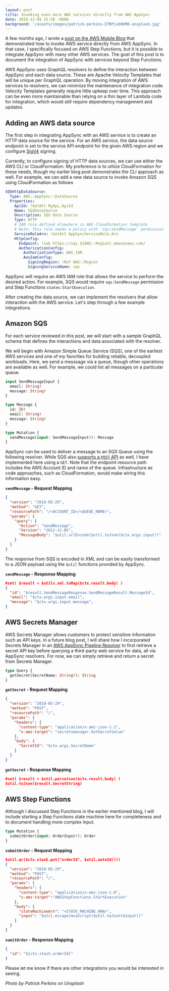 ```yaml
---
layout: post
title: Invoking even more AWS services directly from AWS AppSync
date: 2019-12-09 15:58 -0600
background: '/assets/images/patrick-perkins-ETRPjvb0KM0-unsplash.jpg'
---
```


A few months ago, I wrote a [post on the AWS Mobile Blog](https://aws.amazon.com/blogs/mobile/invoke-aws-services-directly-from-aws-appsync/) that demonstrated how to invoke AWS service directly from AWS AppSync. In that case, I specifically focused on AWS Step Functions, but it is possible to integrate AppSync with many other AWS services. The goal of this post is to document the integration of AppSync with services beyond Step Functions.

AWS AppSync uses GraphQL resolvers to define the interaction between AppSync and each data source. These are Apache Velocity Templates that will be unique per GraphQL operation. By moving integration of AWS services to resolvers, we can minimize the maintenance of integration code. Velocity Templates generally require little upkeep over time. This approach can be even more maintainable than relying on a thin layer of Lambda code for integration, which would still require dependency management and updates.

## Adding an AWS data source

The first step in integrating AppSync with an AWS service is to create an HTTP data source for the service. For an AWS service, the data source endpoint is set to the service API endpoint for the given AWS region and we configure [SigV4](https://docs.aws.amazon.com/general/latest/gr/signature-version-4.html) signing.

Currently, to configure signing of HTTP data sources, we can use either the AWS CLI or CloudFormation. My preference is to utilize CloudFormation for these needs, though my earlier blog post demonstrates the CLI approach as well. For example, we can add a new data source to invoke Amazon SQS using CloudFormation as follows

``` yaml
SQSHttpDataSource:
  Type: AWS::AppSync::DataSource
  Properties:
    ApiId: !GetAtt MyApi.ApiId
    Name: SQSDataSource
    Description: SQS Data Source
    Type: HTTP
    # IAM role defined elsewhere in AWS CloudFormation template
    # Note: this role needs a policy with 'sqs:SendMessage' permission
    ServiceRoleArn: !GetAtt AppSyncServiceRole.Arn
    HttpConfig:
      Endpoint: !Sub https://sqs.${AWS::Region}.amazonaws.com/
      AuthorizationConfig:
        AuthorizationType: AWS_IAM
        AwsIamConfig:
          SigningRegion: !Ref AWS::Region
          SigningServiceName: sqs
```

AppSync will require an AWS IAM role that allows the service to perform the desired action. For example, SQS would require `sqs:SendMessage` permission and Step Functions `states:StartExecution`.

After creating the data source, we can implement the resolvers that allow interaction with the AWS service. Let's step through a few example integrations.

## Amazon SQS

For each service reviewed in this post, we will start with a sample GraphQL schema that defines the interactions and data associated with the resolver.

We will begin with Amazon Simple Queue Service (SQS), one of the earliest AWS services and one of my favorites for building reliable, decoupled workloads. Here, we send a messsage via a queue, though other operations are available as well. For example, we could list all messages on a particular queue.

``` graphql
input SendMessageInput {
  email: String!
  message: String!
}

type Message {
  id: ID!
  email: String!
  message: String!
}

type Mutation {
  sendMessage(input: SendMessageInput!): Message
}
```

AppSync can be used to deliver a message to an SQS Queue using the following resolver. While SQS also [supports a `POST` API](https://docs.aws.amazon.com/AWSSimpleQueueService/latest/SQSDeveloperGuide/sqs-making-api-requests.html) as well, I have implemented here using a `GET`. Note that the endpoint resource path includes the AWS Account ID and name of the queue. Infrastructure as code approaches, such as CloudFormation, would make wiring this information easy.

**`sendMessage` - Request Mapping**

``` json
{
  "version": "2018-05-29",
  "method": "GET",
  "resourcePath": "/<ACCOUNT_ID>/<QUEUE_NAME>",
  "params": {
    "query": {
      "Action": "SendMessage",
      "Version": "2012-11-05",
      "MessageBody": "$util.urlEncode($util.toJson($ctx.args.input))"
    }
  }
}
```

The response from SQS is encoded in XML and can be easily transformed to a JSON payload using the `$util` functions provided by AppSync.

**`sendMessage` - Response Mapping**

``` json
#set( $result = $utils.xml.toMap($ctx.result.body) )
{
  "id": "$result.SendMessageResponse.SendMessageResult.MessageId",
  "email": "$ctx.args.input.email",
  "message": "$ctx.args.input.message",
}
```

## AWS Secrets Manager

AWS Secrets Manager allows customers to protect sensitive information such as API keys. In a future blog post, I will share how I incorporated Secrets Manager in an [AWS AppSync Pipeline Resolver](https://docs.aws.amazon.com/appsync/latest/devguide/pipeline-resolvers.html) to first retrieve a secret API key before querying a third-party web service for data, all via AppSync resolvers. For now, we can simply retrieve and return a secret from Secrets Manager.

``` graphql
type Query {
  getSecret(SecretName: String!): String
}
```

**`getSecret` - Request Mapping**

``` json
{
  "version": "2018-05-29",
  "method": "POST",
  "resourcePath": "/",
  "params": {
    "headers": {
      "content-type": "application/x-amz-json-1.1",
      "x-amz-target": "secretsmanager.GetSecretValue"
    },
    "body": {
      "SecretId": "$ctx.args.SecretName"
    }
  }
}
```

**`getSecret` - Response Mapping**

``` json
#set( $result = $util.parseJson($ctx.result.body) )
$util.toJson($result.SecretString)
```

## AWS Step Functions

Although I discussed Step Functions in the earlier mentioned blog, I will include starting a Step Functions state machine here for completeness and to document handling more complex input.

``` graphql
type Mutation {
  submitOrder(input: OrderInput!): Order
}
```

**`submitOrder` - Request Mapping**

```json
$util.qr($ctx.stash.put("orderId", $util.autoId()))
{
  "version": "2018-05-29",
  "method": "POST",
  "resourcePath": "/",
  "params": {
    "headers": {
      "content-type": "application/x-amz-json-1.0",
      "x-amz-target":"AWSStepFunctions.StartExecution"
    },
    "body": {
      "stateMachineArn": "<STATE_MACHINE_ARN>",
      "input": "$util.escapeJavaScript($util.toJson($input))"
    }
  }
}
```

**`sumitOrder` - Response Mapping**

```json
{
  "id": "${ctx.stash.orderId}"
}
```

Please let me know if there are other integrations you would be interested in seeing.


_Photo by Patrick Perkins on Unsplash_